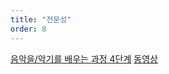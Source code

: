 ```yaml
---
title: "전문성"
order: 8
---
```


[음악을/악기를 배우는 과정 4단계](https://blog.naver.com/uneedweb/220031875448)
[동영상](https://youtu.be/8Sw_trDFJw8)
